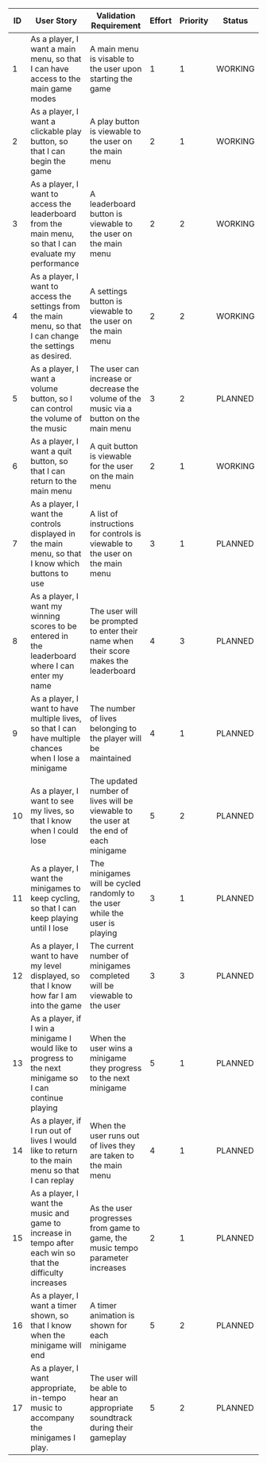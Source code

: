 | ID | User Story                                                                                                   | Validation Requirement                                                                  | Effort | Priority | Status  |
|----|--------------------------------------------------------------------------------------------------------------|-----------------------------------------------------------------------------------------|--------|----------|---------|
| 1  | As a player, I want a main menu, so that I can have access to the main game modes                            | A main menu is visable to the user upon starting the game                               | 1      | 1        | WORKING |
| 2  | As a player, I want a clickable play button, so that I can begin the game                                    | A play button is viewable to the user on the main menu                                  | 2      | 1        | WORKING |
| 3  | As a player, I want to access the leaderboard from the main menu, so that I can evaluate my performance      | A leaderboard button is viewable to the user on the main menu                           | 2      | 2        | WORKING |
| 4  | As a player, I want to access the settings from the main menu, so that I can change the settings as desired. | A settings button is viewable to the user on the main menu                              | 2      | 2        | WORKING |
| 5  | As a player, I want a volume button, so I can control the volume of the music                                | The user can increase or decrease the volume of the music via a button on the main menu | 3      | 2        | PLANNED |
| 6  | As a player, I want a quit button, so that I can return to the main menu                                     | A quit button is viewable for the user on the main menu                                 | 2      | 1        | WORKING |
| 7  | As a player, I want the controls displayed in the main menu, so that I know which buttons to use             | A list of instructions for controls is viewable to the user on the main menu            | 3      | 1        | PLANNED |
| 8  | As a player, I want my winning scores to be entered in the leaderboard where I can enter my name             | The user will be prompted to enter their name when their score makes the leaderboard    | 4      | 3        | PLANNED |
| 9  | As a player, I want to have multiple lives, so that I can have multiple chances when I lose a minigame       | The number of lives belonging to the player will be maintained                          | 4      | 1        | PLANNED |
| 10 | As a player, I want to see my lives, so that I know when I could lose                                        | The updated number of lives will be viewable to the user at the end of each minigame    | 5      | 2        | PLANNED |
| 11 | As a player, I want the minigames to keep cycling, so that I can keep playing until I lose                   | The minigames will be cycled randomly to the user while the user is playing             | 3      | 1        | PLANNED |
| 12 | As a player, I want to have my level displayed, so that I know how far I am into the game                    | The current number of minigames completed will be viewable to the user                  | 3      | 3        | PLANNED |
| 13 | As a player, if I win a minigame I would like to progress to the next minigame so I can continue playing     | When the user wins a minigame they progress to the next minigame                        | 5      | 1        | PLANNED |
| 14 | As a player, if I run out of lives I would like to return to the main menu so that I can replay              | When the user runs out of lives they are taken to the main menu                         | 4      | 1        | PLANNED |
| 15 | As a player, I want the music and game to increase in tempo after each win so that the difficulty increases  | As the user progresses from game to game, the music tempo parameter increases           | 2      | 1        | PLANNED |
| 16 | As a player, I want a timer shown, so that I know when the minigame will end                                 | A timer animation is shown for each minigame                                            | 5      | 2        | PLANNED |
|  17  | As a player, I want appropriate, in-tempo music to accompany the minigames I play.                           | The user will be able to hear an appropriate soundtrack during their gameplay           | 5      | 2        | PLANNED |
